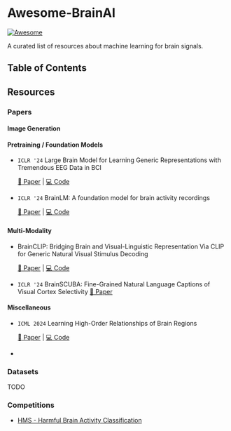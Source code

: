 # Awesome-BrainAI
[![Awesome](https://cdn.rawgit.com/sindresorhus/awesome/d7305f38d29fed78fa85652e3a63e154dd8e8829/media/badge.svg)](https://github.com/sindresorhus/awesome)

A curated list of resources about machine learning for brain signals.

## Table of Contents




## Resources
### Papers

#### Image Generation


#### Pretraining / Foundation Models
- `ICLR '24` Large Brain Model for Learning Generic Representations with Tremendous EEG Data in BCI
  
  [📖 Paper](https://openreview.net/forum?id=QzTpTRVtrP) | [💻 Code](https://github.com/935963004/LaBraM)
- `ICLR '24` BrainLM: A foundation model for brain activity recordings
  
  [📖 Paper](https://www.biorxiv.org/content/10.1101/2023.09.12.557460v2.abstract) | [💻 Code](https://github.com/vandijklab/BrainLM)

<!-- - Towards Neural Foundation Models for Vision: Aligning EEG, MEG and fMRI Representations to Perform Decoding, Encoding and Modality Conversion
  [📖 Paper](https://openreview.net/forum?id=nxoKCdmteM) -->



#### Multi-Modality
- BrainCLIP: Bridging Brain and Visual-Linguistic Representation Via CLIP for Generic Natural Visual Stimulus Decoding

  [📖 Paper](https://arxiv.org/abs/2302.12971) | [💻 Code](https://github.com/YulongBonjour/BrainCLIP.git)

- `ICLR '24` BrainSCUBA: Fine-Grained Natural Language Captions of Visual Cortex Selectivity
  [📖 Paper](https://arxiv.org/abs/2310.04420)



#### Miscellaneous
- `ICML 2024` Learning High-Order Relationships of Brain Regions
  
  [📖 Paper](https://arxiv.org/pdf/2312.02203) | [💻 Code](https://github.com/Graph-and-Geometric-Learning/HyBRiD)
- 


### Datasets
TODO


### Competitions
- [HMS - Harmful Brain Activity Classification](https://www.kaggle.com/competitions/hms-harmful-brain-activity-classification)
